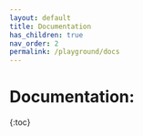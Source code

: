 ```yaml
---
layout: default
title: Documentation
has_children: true
nav_order: 2
permalink: /playground/docs
---
```


# Documentation:
{:toc}